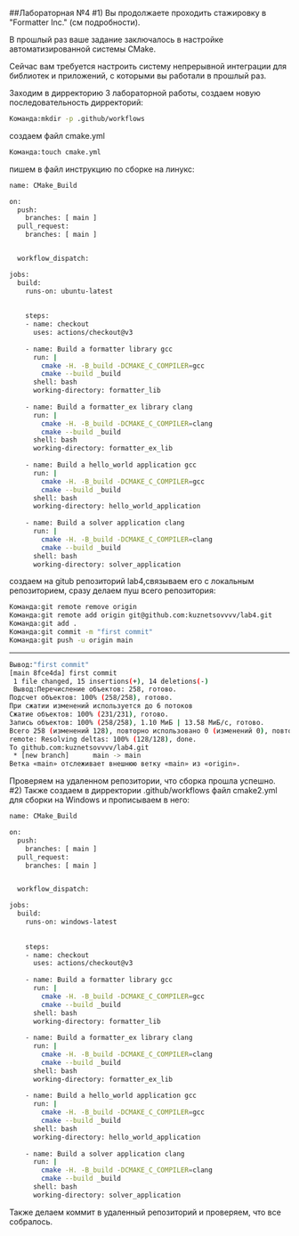 ##Лабораторная №4
#1)
Вы продолжаете проходить стажировку в "Formatter Inc." (см подробности).

В прошлый раз ваше задание заключалось в настройке автоматизированной системы CMake.

Сейчас вам требуется настроить систему непрерывной интеграции для библиотек и приложений, с которыми вы работали в прошлый раз.


Заходим в дирректорию 3 лабораторной работы, создаем новую последовательность дирректорий:

```bash
Команда:mkdir -p .github/workflows
```

создаем файл cmake.yml

```bash
Команда:touch cmake.yml
```
пишем в файл инструкцию по сборке на линукс:
```bash
name: CMake_Build

on:
  push:
    branches: [ main ]
  pull_request:
    branches: [ main ]


  workflow_dispatch:

jobs:
  build:
    runs-on: ubuntu-latest
  
    
    steps:
    - name: checkout
      uses: actions/checkout@v3
    
    - name: Build a formatter library gcc
      run: |
        cmake -H. -B_build -DCMAKE_C_COMPILER=gcc
        cmake --build _build
      shell: bash
      working-directory: formatter_lib
      
    - name: Build a formatter_ex library clang
      run: |
        cmake -H. -B_build -DCMAKE_C_COMPILER=clang
        cmake --build _build
      shell: bash
      working-directory: formatter_ex_lib
      
    - name: Build a hello_world application gcc
      run: |
        cmake -H. -B_build -DCMAKE_C_COMPILER=gcc
        cmake --build _build
      shell: bash
      working-directory: hello_world_application
      
    - name: Build a solver application clang
      run: |
        cmake -H. -B_build -DCMAKE_C_COMPILER=clang
        cmake --build _build
      shell: bash
      working-directory: solver_application
```

создаем на gitub репозиторий lab4,связываем его с локальным репозиторием, сразу делаем пуш всего репозитория:
```bash
Команда:git remote remove origin
Команда:git remote add origin git@github.com:kuznetsovvvv/lab4.git
Команда:git add .
Команда:git commit -m "first commit"
Команда:git push -u origin main
```
---
```bash
Вывод:"first commit"
[main 8fce4da] first commit
 1 file changed, 15 insertions(+), 14 deletions(-)
 Вывод:Перечисление объектов: 258, готово.
Подсчет объектов: 100% (258/258), готово.
При сжатии изменений используется до 6 потоков
Сжатие объектов: 100% (231/231), готово.
Запись объектов: 100% (258/258), 1.10 МиБ | 13.58 МиБ/с, готово.
Всего 258 (изменений 128), повторно использовано 0 (изменений 0), повторно использовано пакетов 0
remote: Resolving deltas: 100% (128/128), done.
To github.com:kuznetsovvvv/lab4.git
 * [new branch]      main -> main
Ветка «main» отслеживает внешнюю ветку «main» из «origin».
```
Проверяем на удаленном репозитории, что сборка прошла успешно.
#2)
Также создаем в дирректории .github/workflows файл cmake2.yml для сборки на Windows и прописываем в него:
```bash
name: CMake_Build

on:
  push:
    branches: [ main ]
  pull_request:
    branches: [ main ]


  workflow_dispatch:

jobs:
  build:
    runs-on: windows-latest
  
    
    steps:
    - name: checkout
      uses: actions/checkout@v3
    
    - name: Build a formatter library gcc
      run: |
        cmake -H. -B_build -DCMAKE_C_COMPILER=gcc
        cmake --build _build
      shell: bash
      working-directory: formatter_lib
      
    - name: Build a formatter_ex library clang
      run: |
        cmake -H. -B_build -DCMAKE_C_COMPILER=clang
        cmake --build _build
      shell: bash
      working-directory: formatter_ex_lib
      
    - name: Build a hello_world application gcc
      run: |
        cmake -H. -B_build -DCMAKE_C_COMPILER=gcc
        cmake --build _build
      shell: bash
      working-directory: hello_world_application
      
    - name: Build a solver application clang
      run: |
        cmake -H. -B_build -DCMAKE_C_COMPILER=clang
        cmake --build _build
      shell: bash
      working-directory: solver_application

```
Также делаем коммит в удаленный репозиторий и проверяем, что все собралось.

